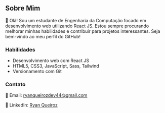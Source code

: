 ## Sobre Mim

👋 Olá! Sou um estudante de Engenharia da Computação focado em desenvolvimento web utilizando React JS. Estou sempre procurando melhorar minhas habilidades e contribuir para projetos interessantes. Seja bem-vindo ao meu perfil do GitHub!

### Habilidades

- Desenvolvimento web com React JS
- HTML5, CSS3, JavaScript, Sass, Tailwind
- Versionamento com Git

### Contato

📧 Email: ryanqueirozdev44@gmail.com

💼 LinkedIn: [Ryan Queiroz](https://www.linkedin.com/in/ryan-queiroz-4305212ba/)
